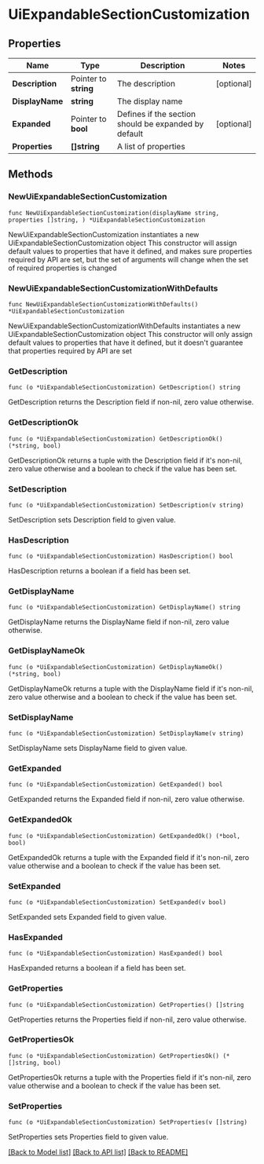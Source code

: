 # UiExpandableSectionCustomization

## Properties

Name | Type | Description | Notes
------------ | ------------- | ------------- | -------------
**Description** | Pointer to **string** | The description | [optional] 
**DisplayName** | **string** | The display name | 
**Expanded** | Pointer to **bool** | Defines if the section should be expanded by default | [optional] 
**Properties** | **[]string** | A list of properties | 

## Methods

### NewUiExpandableSectionCustomization

`func NewUiExpandableSectionCustomization(displayName string, properties []string, ) *UiExpandableSectionCustomization`

NewUiExpandableSectionCustomization instantiates a new UiExpandableSectionCustomization object
This constructor will assign default values to properties that have it defined,
and makes sure properties required by API are set, but the set of arguments
will change when the set of required properties is changed

### NewUiExpandableSectionCustomizationWithDefaults

`func NewUiExpandableSectionCustomizationWithDefaults() *UiExpandableSectionCustomization`

NewUiExpandableSectionCustomizationWithDefaults instantiates a new UiExpandableSectionCustomization object
This constructor will only assign default values to properties that have it defined,
but it doesn't guarantee that properties required by API are set

### GetDescription

`func (o *UiExpandableSectionCustomization) GetDescription() string`

GetDescription returns the Description field if non-nil, zero value otherwise.

### GetDescriptionOk

`func (o *UiExpandableSectionCustomization) GetDescriptionOk() (*string, bool)`

GetDescriptionOk returns a tuple with the Description field if it's non-nil, zero value otherwise
and a boolean to check if the value has been set.

### SetDescription

`func (o *UiExpandableSectionCustomization) SetDescription(v string)`

SetDescription sets Description field to given value.

### HasDescription

`func (o *UiExpandableSectionCustomization) HasDescription() bool`

HasDescription returns a boolean if a field has been set.

### GetDisplayName

`func (o *UiExpandableSectionCustomization) GetDisplayName() string`

GetDisplayName returns the DisplayName field if non-nil, zero value otherwise.

### GetDisplayNameOk

`func (o *UiExpandableSectionCustomization) GetDisplayNameOk() (*string, bool)`

GetDisplayNameOk returns a tuple with the DisplayName field if it's non-nil, zero value otherwise
and a boolean to check if the value has been set.

### SetDisplayName

`func (o *UiExpandableSectionCustomization) SetDisplayName(v string)`

SetDisplayName sets DisplayName field to given value.


### GetExpanded

`func (o *UiExpandableSectionCustomization) GetExpanded() bool`

GetExpanded returns the Expanded field if non-nil, zero value otherwise.

### GetExpandedOk

`func (o *UiExpandableSectionCustomization) GetExpandedOk() (*bool, bool)`

GetExpandedOk returns a tuple with the Expanded field if it's non-nil, zero value otherwise
and a boolean to check if the value has been set.

### SetExpanded

`func (o *UiExpandableSectionCustomization) SetExpanded(v bool)`

SetExpanded sets Expanded field to given value.

### HasExpanded

`func (o *UiExpandableSectionCustomization) HasExpanded() bool`

HasExpanded returns a boolean if a field has been set.

### GetProperties

`func (o *UiExpandableSectionCustomization) GetProperties() []string`

GetProperties returns the Properties field if non-nil, zero value otherwise.

### GetPropertiesOk

`func (o *UiExpandableSectionCustomization) GetPropertiesOk() (*[]string, bool)`

GetPropertiesOk returns a tuple with the Properties field if it's non-nil, zero value otherwise
and a boolean to check if the value has been set.

### SetProperties

`func (o *UiExpandableSectionCustomization) SetProperties(v []string)`

SetProperties sets Properties field to given value.



[[Back to Model list]](../README.md#documentation-for-models) [[Back to API list]](../README.md#documentation-for-api-endpoints) [[Back to README]](../README.md)


